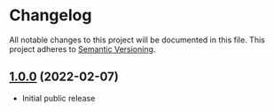 # Changelog
All notable changes to this project will be documented in this file. This project adheres to [Semantic Versioning](http://semver.org/).

## [1.0.0](https://github.com/vitakot/ftx_zorro_plugin/commits/tag/1.0.0) (2022-02-07)

- Initial public release